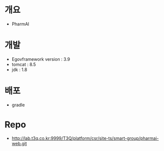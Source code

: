 # 개요
- PharmAI

# 개발
- Egovframework version : 3.9
- tomcat : 8.5
- jdk : 1.8

# 배포
- gradle

# Repo
- http://lab.t3q.co.kr:9999/T3Q/platform/csr/site-ts/smart-group/pharmai-web.git